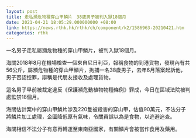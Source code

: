 ```yaml
---
layout: post
title: 走私瀕危物種穿山甲鱗片　38歲男子被判入獄18個月
date: 2021-04-21 18:05:29.000000000 +08:00
link: https://news.rthk.hk/rthk/ch/component/k2/1586963-20210421.htm
categories: rthk
---
```


一名男子走私屬瀕危物種的穿山甲鱗片，被判入獄18個月。

海關2018年8月在機場檢查一個來自尼日利亞，報稱食物的到港貨物，發現內有共56公斤，屬瀕危物種的穿山甲鱗片，拘捕一名38歲男子，去年6月落案起訴他，男子否認控罪，辯稱是代朋友接收及處理貨物。

這名男子早前被裁定違反《保護瀕危動植物物種條例》罪成，今日在區域法院被判處監禁18個月。

海關估計案中的穿山甲鱗片涉及220隻被殺害的穿山甲，估值90萬元，不法分子將鱗片加工處理，企圖降低原有氣味，令關員誤以為是食物，以逃避追查。

海關相信不法分子有意再轉運至東南亞國家，有關鱗片會被當作食用及藥用。
